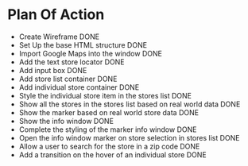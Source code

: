 # Plan Of Action

- Create Wireframe DONE
- Set Up the base HTML structure DONE
- Import Google Maps into the window DONE 
- Add the text store locator DONE
- Add input box DONE
- Add store list container DONE
- Add individual store container DONE
- Style the individual store item in the stores list DONE 
- Show all the stores in the stores list based on real world data DONE
- Show the marker based on real world store data DONE 
- Show the info window DONE
- Complete the styling of the marker info window DONE
- Open the info window marker on store selection in stores list DONE
- Allow a user to search for the store in a zip code DONE 
- Add a transition on the hover of an individual store DONE